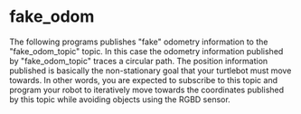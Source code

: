 # fake_odom


The following programs publishes "fake" odometry information to the "fake_odom_topic" topic. 
In this case the odometry information published by "fake_odom_topic" traces a circular path. The position information published is basically the non-stationary goal that your turtlebot must move towards. In other words, you are expected to subscribe to this topic and program your robot to iteratively move towards the coordinates published by this topic while avoiding objects using the RGBD sensor.
